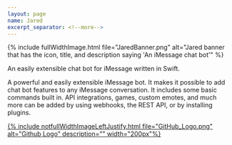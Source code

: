 ```yaml
---
layout: page
name: Jared
excerpt_separator: <!--more-->
---
```


{% include fullWidthImage.html file="JaredBanner.png" alt="Jared banner that has the icon, title, and description saying 'An iMessage chat bot'" %}

An easily extensible chat bot for iMessage written in Swift.

<!--more-->

A powerful and easily extensible iMessage bot. It makes it possible to add chat bot features to any iMessage conversation. It includes some basic commands built in. API integrations, games, custom emotes, and much more can be added by using webhooks, the REST API, or by installing plugins.


<a href = "https://github.com/ZekeSnider/Jared/releases">
{% include notfullWidthImageLeftJustify.html 
	file="GitHub_Logo.png" 
	alt="Github Logo"
	description=""
	width="200px"%}
</a>
